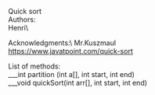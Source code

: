 Quick sort\
Authors:\
    Henri\

Acknowledgments:\ 
    Mr.Kuszmaul\
    https://www.javatpoint.com/quick-sort


List of methods:\
___int partition (int a[], int start, int end)\
___void quickSort(int arr[], int start, int end)